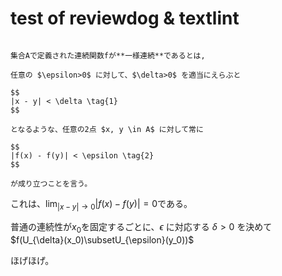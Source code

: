 # test of reviewdog & textlint


```{admonition} Def. (一様連続性)

集合Aで定義された連続関数fが**一様連続**であるとは,

任意の $\epsilon>0$ に対して、$\delta>0$ を適当にえらぶと

$$
|x - y| < \delta \tag{1}
$$

となるような、任意の2点 $x, y \in A$ に対して常に

$$
|f(x) - f(y)| < \epsilon \tag{2}
$$

が成り立つことを言う。

```

これは、$\lim_{|x-y|\rightarrow0}|f(x) - f(y)| = 0$である。

普通の連続性が$x_0$を固定するごとに、$\epsilon$ に対応する $\delta>0$ を決めて $f(U_{\delta}(x_0)\subsetU_{\epsilon}(y_0))$

ほげほげ。



